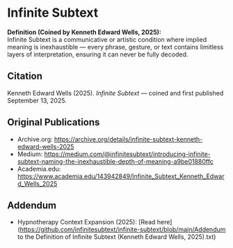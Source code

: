 # Infinite Subtext

**Definition (Coined by Kenneth Edward Wells, 2025):**  
Infinite Subtext is a communicative or artistic condition where implied meaning is inexhaustible — every phrase, gesture, or text contains limitless layers of interpretation, ensuring it can never be fully decoded.

## Citation
Kenneth Edward Wells (2025). *Infinite Subtext* — coined and first published September 13, 2025.

## Original Publications
- Archive.org: https://archive.org/details/infinite-subtext-kenneth-edward-wells-2025  
- Medium: https://medium.com/@infinitesubtext/introducing-infinite-subtext-naming-the-inexhaustible-depth-of-meaning-a9be01880ffc  
- Academia.edu: https://www.academia.edu/143942849/Infinite_Subtext_Kenneth_Edward_Wells_2025 

## Addendum
- Hypnotherapy Context Expansion (2025): [Read here](https://github.com/infinitesubtext/infinite-subtext/blob/main/Addendum to the Definition of Infinite Subtext (Kenneth Edward Wells, 2025).txt)
